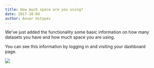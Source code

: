 ```yaml
---
title: How much space are you using?
date: 2017-10-04
author: Anuar Ustayev
---
```


We've just added the functionality some basic information on how many datasets you have and how much space you are using.

You can see this information by logging in and visiting your dashboard page.

<img src="/static/img/docs/dashboard.png" class="img-responsive">
